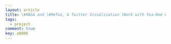 ```yaml
---
layout: article
title: \#MAGA and \#MeToo, A Twitter Visualization (Work with Yea-Ree Chang and Kai Cui)
tags: 
  - project
comment: true
key: a0006
---
```

